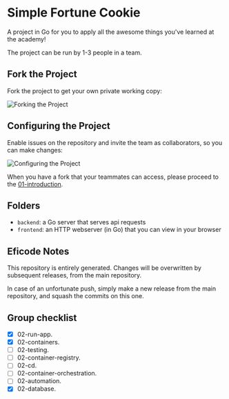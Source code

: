 # Simple Fortune Cookie

A project in Go for you to apply all the awesome things
you've learned at the academy!

The project can be run by 1-3 people in a team.

## Fork the Project

Fork the project to get your own private working copy:

![Forking the Project](./images/forking-project.png)

## Configuring the Project

Enable issues on the repository and invite the team as collaborators,
so you can make changes:

![Configuring the Project](./images/settings-project.png)

When you have a fork that your teammates can access,
please proceed to the [01-introduction](./01-introduction.md).

## Folders

- `backend`: a Go server that serves api requests
- `frontend`: an HTTP webserver (in Go) that you can view in your browser

## Eficode Notes

This repository is entirely generated.
Changes will be overwritten by subsequent releases,
from the main repository.

In case of an unfortunate push,
simply make a new release from the main repository,
and squash the commits on this one.

## Group checklist

- [x] 02-run-app.
- [x] 02-containers.
- [ ] 02-testing.
- [ ] 02-container-registry.
- [ ] 02-cd.
- [ ] 02-container-orchestration.
- [ ] 02-automation.
- [x] 02-database.
